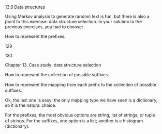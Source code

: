 13.9 Data structures

Using Markov analysis to generate random text is fun, but there is also a point to this exercise: data structure selection. In your solution to the previous exercises, you had to choose:

How to represent the preﬁxes.

129

130

Chapter 13. Case study: data structure selection

How to represent the collection of possible sufﬁxes.

How to represent the mapping from each preﬁx to the collection of possible sufﬁxes.

Ok, the last one is easy; the only mapping type we have seen is a dictionary, so it is the natural choice.

For the preﬁxes, the most obvious options are string, list of strings, or tuple of strings. For the sufﬁxes, one option is a list; another is a histogram (dictionary).